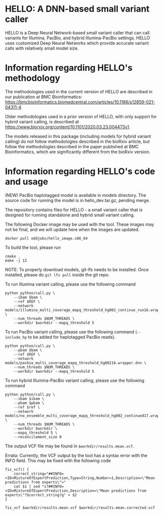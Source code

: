 # HELLO: A DNN-based small variant caller

HELLO is a Deep Neural Network-based small variant caller that can call variants for Illumina, PacBio, and hybrid Illumina-PacBio settings. HELLO uses customized Deep Neural Networks which provide accurate variant calls with relatively small model size.

# Information regarding HELLO's methodology

The methodologies used in the current version of HELLO are described in our publication at BMC Bioinformatics: https://bmcbioinformatics.biomedcentral.com/articles/10.1186/s12859-021-04311-4

Older methodologies used in a prior version of HELLO, with only support for hybrid variant calling, is described at https://www.biorxiv.org/content/10.1101/2020.03.23.004473v1.

The models released in this package (including models for hybrid variant calling) do not follow methodologies described in the bioRxiv article, but follow the methodologies described in the paper published at BMC Bioinformatics, which are significantly different from the bioRxiv version.

# Information regarding HELLO's code and usage

(NEW) PacBio haplotagged model is available in models directory. The source code for running the model is in hello_dev.tar.gz, pending merge.

The repository contains files for HELLO - a small variant caller that is designed for running standalone and hybrid small variant calling.

The following Docker image may be used with the tool. These images may not be final, and we will update here when the images are updated.

`docker pull oddjobs/hello_image.x86_64`

To build the tool, please run

```
cmake .
make -j 12
```

NOTE: To properly download models, git-lfs needs to be installed. Once installed, please do `git lfs pull` inside the git repo.

To run Illumina variant calling, please use the following command

```
python python/call.py \
    --ibam $bam \
    --ref $REF \
    --network models/illumina_multi_coverage_mapq_threshold_hg002_continue_run16.wrapper.dnn \
    --num_threads $NUM_THREADS \
    --workdir $workdir --mapq_threshold 5
```


To run PacBio variant calling, please use the following command (`--include_hp` to be added for haplotagged PacBio reads).

```
python python/call.py \
    --pbam $bam \
    --ref $REF \
    --network models/pacbio_multi_coverage_mapq_threshold_hg00216.wrapper.dnn \
    --num_threads $NUM_THREADS \
    --workdir $workdir --mapq_threshold 5
```

To run hybrid Illumina-PacBio variant calling, please use the following command

```
python python/call.py \
    --ibam $ibam \
    --pbam $pbam \
    --ref $ref \
    --network models/no_ensemble_multi_coverage_mapq_threshold_hg002_continued17.wrapper.dnn \
    --num_threads $NUM_THREADS \
    --workdir $workdir \
    --mapq_threshold 5 \
    --reconcilement_size 0
```

The output VCF file may be found in `$workdir/results.mean.vcf`.

Errata: Currently, the VCF output by the tool has a syntax error with the INFO field. This may be fixed with the following code
```
fix_vcf() {
    correct_string="##INFO=<ID=MixtureOfExpertPrediction,Type=String,Number=1,Description=\"Mean predictions from experts\">"
    cat $1 | sed "s?##INFO=<ID=MixtureOfExpertPrediction,Description=\"Mean predictions from experts\"?$correct_string?g" > $2
}

fix_vcf $workdir/results.mean.vcf $workdir/results.mean.corrected.vcf
```

